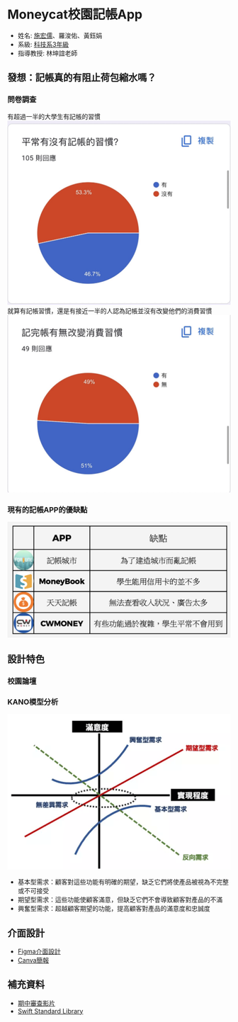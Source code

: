 # Moneycat校園記帳App

* 姓名: [施宏儒](https://shihjonathan0302.github.io/Web/web1/)、羅浚佑、黃鈺娟
* 系級: [科技系3年級](https://www.tahrd.ntnu.edu.tw)
* 指導教授: 林坤誼老師

## 發想：記帳真的有阻止荷包縮水嗎？

### 問卷調查
有超過一半的大學生有記帳的習慣
![問卷結果1](https://github.com/shihjonathan0302/project-moneycat/blob/main/問卷調查結果/IMG_7608.JPG)
就算有記帳習慣，還是有接近一半的人認為記帳並沒有改變他們的消費習慣
![問卷結果2](https://github.com/shihjonathan0302/project-moneycat/blob/main/問卷調查結果/IMG_7609.JPG)

### 現有的記帳APP的優缺點
![現有記帳APP](https://github.com/shihjonathan0302/project-moneycat/blob/main/問卷調查結果/截圖%202024-06-19%20下午5.04.19.png)

## 設計特色

### 校園論壇

### KANO模型分析
![KANO模型](https://github.com/shihjonathan0302/project-moneycat/blob/main/問卷調查結果/圖片%201.png)

- 基本型需求：顧客對這些功能有明確的期望，缺乏它們將使產品被視為不完整或不可接受
- 期望型需求：這些功能使顧客滿意，但缺乏它們不會導致顧客對產品的不滿
- 興奮型需求：超越顧客期望的功能，提高顧客對產品的滿意度和忠誠度

## 介面設計

- [Figma介面設計](https://www.figma.com/file/6eZORy6rDBF882oA52Zl6q/Untitled?type=design&node-id=0%3A1&mode=design&t=n809OlLlfxIa3eUs-1)
- [Canva簡報](https://www.canva.com/design/DAGCpx2Suro/DiBiVfDzfYLYGyepdfdbAw/edit?utm_content=DAGCpx2Suro&utm_campaign=designshare&utm_medium=link2&utm_source=sharebutton)

## 補充資料

- [期中審查影片](https://youtu.be/cavWuZsghmY?si=kT2qFAXa3PPvJqYN)
- [Swift Standard Library](https://developer.apple.com/documentation/swift/swift-standard-library)
